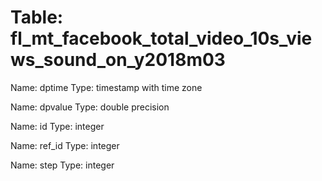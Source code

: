 Table: fl_mt_facebook_total_video_10s_views_sound_on_y2018m03
=============================================================

Name: dptime
Type: timestamp with time zone

Name: dpvalue
Type: double precision

Name: id
Type: integer

Name: ref_id
Type: integer

Name: step
Type: integer

